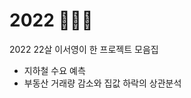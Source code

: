 # 2022 👩🏻‍💻

2022 22살 이서영이 한 프로젝트 모음집

- 지하철 수요 예측
- 부동산 거래량 감소와 집값 하락의 상관분석

